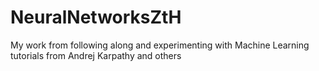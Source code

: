 # NeuralNetworksZtH
My work from following along and experimenting with Machine Learning tutorials from Andrej Karpathy and others
